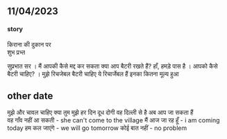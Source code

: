 ## 11/04/2023

#### story
किराना की दुकान पर      
शुभ प्रभ्त 

सुप्रभात सर । मैं आपकी कैसे मद्द  कर सकता 
क्या आप बैटरी रखते हैं?
हाँ, हमड़े पास है । आपको कैसे बैटरी 
चाहिए? । मुझे रिचजेबल बैटरी चाहिए 
ये रिचार्जेबल हैं 
इनका कितना मूल्य हुआ 

## other date
मुझे और चावल चाहिए 
क्या तुम मुझे हर दिन दूध दोगी 
वह दिल्ली से है 
अब आप जा सकता हैं  
वह गाँव नहीं आ सकती  - she can't come to the village
मैं आज जा रह हूँ  - i am coming today 
हम कल जाएंगे -  we will go tomorrow
कोई बात नहीं  - no problem
